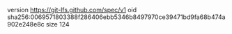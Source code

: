 version https://git-lfs.github.com/spec/v1
oid sha256:0069571803388f286406ebb5346b8497970ce39471bd9fa68b474a902e248e8c
size 124
